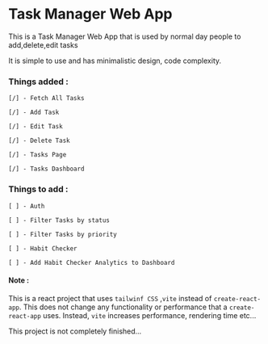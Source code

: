 # Task Manager Web App

This is a Task Manager Web App that is used by normal day people to add,delete,edit tasks

It is simple to use and has minimalistic design,
code complexity.

### Things added :

    [/] - Fetch All Tasks

    [/] - Add Task

    [/] - Edit Task

    [/] - Delete Task

    [/] - Tasks Page

    [/] - Tasks Dashboard

### Things to add :

    [ ] - Auth

    [ ] - Filter Tasks by status

    [ ] - Filter Tasks by priority

    [ ] - Habit Checker

    [ ] - Add Habit Checker Analytics to Dashboard

#### Note :

This is a react project that uses `tailwinf CSS` ,`vite` instead of `create-react-app`.
This does not change any functionality or performance that a `create-react-app` uses. Instead, `vite`
increases performance, rendering time etc...

This project is not completely finished...
